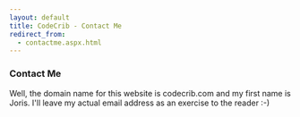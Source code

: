 ```yaml
---
layout: default
title: CodeCrib - Contact Me
redirect_from:
  - contactme.aspx.html
---
```


### Contact Me

Well, the domain name for this website is codecrib.com and my first name is Joris. I'll leave my actual email address as an exercise to the reader :-)
